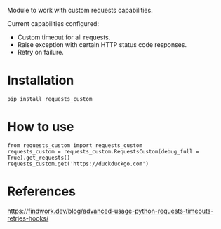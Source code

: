 Module to work with custom requests capabilities.

Current capabilities configured:

- Custom timeout for all requests.
- Raise exception with certain HTTP status code responses.
- Retry on failure.

# Installation

~~~
pip install requests_custom
~~~

# How to use

~~~
from requests_custom import requests_custom
requests_custom = requests_custom.RequestsCustom(debug_full = True).get_requests()
requests_custom.get('https://duckduckgo.com')
~~~

# References

https://findwork.dev/blog/advanced-usage-python-requests-timeouts-retries-hooks/
